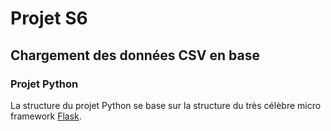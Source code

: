# Projet S6

## Chargement des données CSV en base

### Projet Python

La structure du projet Python se base sur la structure du très 
célèbre micro framework [Flask](https://github.com/pallets/flask).
